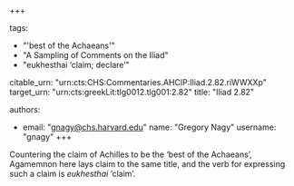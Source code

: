 +++

tags:
- "&#39;best of the Achaeans&#39;"
- "A Sampling of Comments on the Iliad"
- "eukhesthai ‘claim; declare’"

citable_urn: "urn:cts:CHS:Commentaries.AHCIP:Iliad.2.82.riWWXXp"
target_urn: "urn:cts:greekLit:tlg0012.tlg001:2.82"
title: "Iliad 2.82"

authors:
- email: "gnagy@chs.harvard.edu"
  name: "Gregory Nagy"
  username: "gnagy"
+++

<p>Countering the claim of Achilles to be the ‘best of the Achaeans’, Agamemnon here lays claim to the same title, and the verb for expressing such a claim is <em>eukhesthai</em> ‘claim’.  </p>